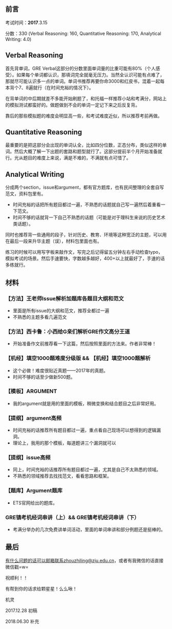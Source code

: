 ## 前言

考试时间：**2017**.3.15

分数：330 (Verbal Reasoning: 160, Quantitative Reasoning: 170, Analytical Writing: 4.0)



## Verbal Reasoning

首先背单词，GRE Verbal这部分的分数里面单词量的比重可能有80%（个人感受）。如果每个单词都认识，那填词完全就毫无压力。当然全认识可能有点难了，那就尽可能认识多一点的单词。单词书推荐再要你命3000和红皮书，混着一起每本背个7、8遍就行（在时间充裕的情况下）。

在背单词的中后期就差不多能开始刷题了，和托福一样推荐小站和考满分，网站上的模拟测试都蛮好的。做题做到不会的单词一定记下来之后反复背。

靠后的那些模拟题的难度会明显高一些，和考试难度近似，所以推荐考前再做。

## Quantitative Reasoning

最重要的是把这部分会出现的单词认全，比如四分位数，正态分布，类似这样的单词。然后大概了解一下出题的套路和题型就行了。这部分提前半个月开始准备就行。光从题目的难度上来说，满是不难的，不满就有点可惜了。



## Analytical Writing

分成两个section，issue和argument，都有官方题库，也有民间整理的全套自写范文，资料包里有。

- 时间充裕的话把所有题目都过一遍，不熟悉的话题就自己写一遍然后着重看一下范文。
- 时间不够的话就背一下自己不熟悉的话题（可能是对于理科生来说的历史艺术类话题）。

同时也推荐背一些通用的段子，针对历史、教育、环境等这种宽泛的主题，可以用在最后一段来升华主题（误），材料包里面也有。

练习的时候可以用写字板来敲作文，写完之后记得留五分钟左右手动检查typo，模拟考试的场景。然后手速要快，字数越多越好，400+以上就最好了，手速的话多练就行。



## 材料

### 【方法】王老师Issue解析加题库各题目大纲和范文

- 里面是所有issue的大纲和范文，推荐全都过一遍
- 不熟悉的主题多看几遍范文

### 【方法】西卡鲁：小西给G亲们解析GRE作文高分王道

- 开始准备作文前推荐看一下这篇，然后按照里面的方法来。作者非常棒！

### 【机经】填空1000题难度分级版  && 【机经】填空1000题解析

- 这个必做！难度很贴近真题——2017年的真题。
- 时间不够的话至少做新500题。

### 【模板】ARGUMENT

- 我的argument就是用的里面的模板，稍微变换和结合题目之后非常好用。

### 【提纲】argument高频

- 时间充裕的话推荐所有题目都过一遍，重点看自己现场可以想得到的逻辑漏洞。
- 理论上，我用的那个模板，每道题讲三个漏洞就可以

### 【提纲】issue高频

- 同上，时间充裕的话推荐所有题目都过一遍，尤其是自己不太熟悉的领域。
- 不熟悉的领域推荐去找找范文，看看思路和框架。

### 【题库】Argument题库

- ETS官网给出的题库。

### GRE镇考机经词串讲（上）&& GRE镇考机经词串讲（下）

- 考满分举办的几次免费讲单词活动，里面的单词串讲和部分例题还是挺棒的。

  

## 最后

有什么问题的话可以邮箱联系zhouzhiling@zju.edu.cn，或者有我微信的话直接微信戳=w=

祝顺利！！

有帮到你的话求给颗星星！么么啾！



机灵

2017.12.28 初稿

2018.06.30 补充
